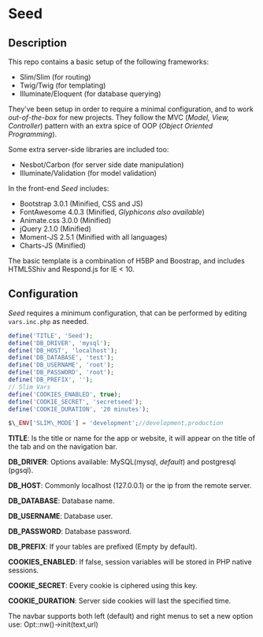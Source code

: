 # Seed
## Description

This repo contains a basic setup of the following frameworks:

- Slim/Slim (for routing)
- Twig/Twig (for templating)
- Illuminate/Eloquent (for database querying)

They've been setup in order to require a minimal configuration, and to work _out-of-the-box_ for
new projects. They follow the MVC (_Model, View, Controller_) pattern with an extra spice of OOP (_Object Oriented Programming_).

Some extra server-side libraries are included too:

- Nesbot/Carbon (for server side date manipulation)
- Illuminate/Validation (for model validation)

In the front-end _Seed_ includes:

- Bootstrap 3.0.1 (Minified, CSS and JS)
- FontAwesome 4.0.3 (Minified, _Glyphicons also available_)
- Animate.css 3.0.0 (Minified)
- jQuery 2.1.0 (Minified)
- Moment-JS 2.5.1 (Minified with all languages)
- Charts-JS (Minified)

The basic template is a combination of H5BP and Boostrap, and includes HTML5Shiv and Respond.js for
IE < 10.

## Configuration

_Seed_ requires a minimum configuration, that can be performed by editing `vars.inc.php` as needed.

```php
define('TITLE', 'Seed');
define('DB_DRIVER', 'mysql');
define('DB_HOST', 'localhost');
define('DB_DATABASE', 'test');
define('DB_USERNAME', 'root');
define('DB_PASSWORD', 'root');
define('DB_PREFIX', '');
// Slim Vars
define('COOKIES_ENABLED', true);
define('COOKIE_SECRET', 'secretseed');
define('COOKIE_DURATION', '20 minutes');

$\_ENV['SLIM\_MODE'] = 'development';//development,production
```
__TITLE__: Is the title or name for the app or website, it will appear on the title of the tab and on the navigation bar.

__DB\_DRIVER__: Options available: MySQL(mysql, _default_) and postgresql (pgsql).

__DB\_HOST__: Commonly localhost (127.0.0.1) or the ip from the remote server.

__DB\_DATABASE__: Database name.

__DB\_USERNAME__: Database user.

__DB\_PASSWORD__: Database password.

__DB\_PREFIX__: If your tables are prefixed (Empty by default).

__COOKIES\_ENABLED__: If false, session variables will be stored in PHP native sessions.

__COOKIE\_SECRET__: Every cookie is ciphered using this key.

__COOKIE\_DURATION__: Server side cookies will last the specified time.


The navbar supports both left (default) and right menus to set a new option use: Opt::nw()->init(text,url)
